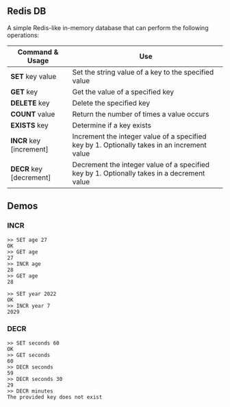 ## Redis DB

A simple Redis-like in-memory database that can perform the following operations:

| Command & Usage  | Use |
| ------------- | ------------- |
| **SET** key value  | Set the string value of a key to the specified value  |
| **GET** key  | Get the value of a specified key  |
| **DELETE** key  | Delete the specified key  |
| **COUNT** value   | Return the number of times a value occurs  |
| **EXISTS** key  | Determine if a key exists  |
| **INCR** key [increment]  | Increment the integer value of a specified key by 1. Optionally takes in an increment value |
| **DECR** key [decrement]  | Decrement the integer value of a specified key by 1. Optionally takes in a decrement value |

## Demos

### INCR

```text
>> SET age 27
OK
>> GET age
27
>> INCR age 
28
>> GET age
28
 
>> SET year 2022
OK
>> INCR year 7
2029
```

### DECR

```text
>> SET seconds 60
OK
>> GET seconds 
60
>> DECR seconds
59
>> DECR seconds 30
29
>> DECR minutes
The provided key does not exist
```
